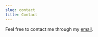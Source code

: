 ```yaml
---
slug: contact
title: Contact
---
```


Feel free to contact me through my [email](mailto:jorge@loperez.com).